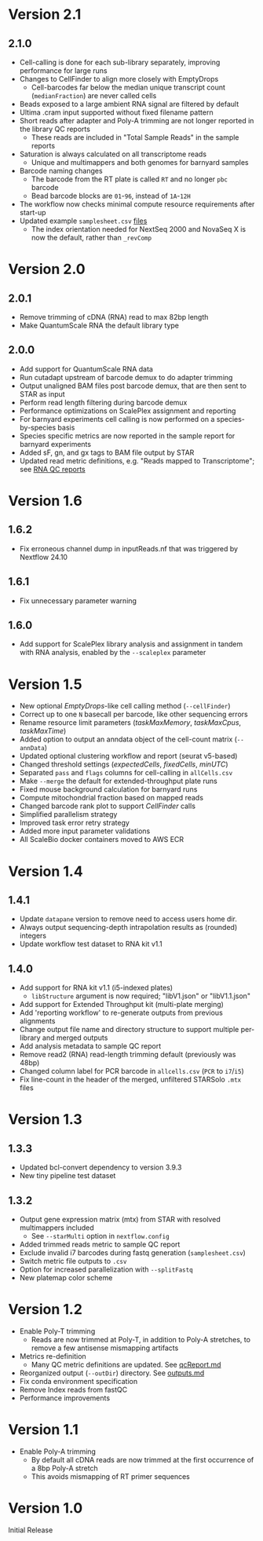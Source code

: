 # Version 2.1
## 2.1.0
* Cell-calling is done for each sub-library separately, improving performance for large runs
* Changes to CellFinder to align more closely with EmptyDrops
  	- Cell-barcodes far below the median unique transcript count (`medianFraction`) are never called cells
* Beads exposed to a large ambient RNA signal are filtered by default
* Ultima .cram input supported without fixed filename pattern
* Short reads after adapter and Poly-A trimming are not longer reported in the library QC reports
 	- These reads are included in "Total Sample Reads" in the sample reports
* Saturation is always calculated on all transcriptome reads
  	- Unique and multimappers and both genomes for barnyard samples
* Barcode naming changes
	- The barcode from the RT plate is called `RT` and no longer `pbc` barcode
	- Bead barcode blocks are `01`-`96`, instead of `1A`-`12H`
* The workflow now checks minimal compute resource requirements after start-up
* Updated example `samplesheet.csv` [files](docs/examples/fastq-generation/)
	- The index orientation needed for NextSeq 2000 and NovaSeq X is now the default, rather than `_revComp`

# Version 2.0
## 2.0.1
* Remove trimming of cDNA (RNA) read to max 82bp length
* Make QuantumScale RNA the default library type
## 2.0.0
* Add support for QuantumScale RNA data
* Run cutadapt upstream of barcode demux to do adapter trimming
* Output unaligned BAM files post barcode demux, that are then sent to STAR as input
* Perform read length filtering during barcode demux
* Performance optimizations on ScalePlex assignment and reporting
* For barnyard experiments cell calling is now performed on a species-by-species basis
* Species specific metrics are now reported in the sample report for barnyard experiments
* Added sF, gn, and gx tags to BAM file output by STAR
* Updated read metric definitions, e.g. "Reads mapped to Transcriptome"; see [RNA QC reports](docs/qcReport.md)

# Version 1.6
## 1.6.2
* Fix erroneous channel dump in inputReads.nf that was triggered by Nextflow 24.10
## 1.6.1
* Fix unnecessary parameter warning
## 1.6.0
* Add support for ScalePlex library analysis and assignment in tandem with RNA analysis, enabled by the `--scaleplex` parameter 

# Version 1.5
* New optional _EmptyDrops_-like cell calling method (`--cellFinder`)
* Correct up to one `N` basecall per barcode, like other sequencing errors 
* Rename resource limit parameters (_taskMaxMemory_, _taskMaxCpus_, _taskMaxTime_)
* Added option to output an anndata object of the cell-count matrix (`--annData`)
* Updated optional clustering workflow and report (seurat v5-based)
* Changed threshold settings (_expectedCells_, _fixedCells_, _minUTC_)
* Separated `pass` and `flags` columns for cell-calling in `allCells.csv`
* Make `--merge` the default for extended-throughput plate runs
* Fixed mouse background calculation for barnyard runs
* Compute mitochondrial fraction based on mapped reads
* Changed barcode rank plot to support _CellFinder_ calls
* Simplified parallelism strategy
* Improved task error retry strategy
* Added more input parameter validations
* All ScaleBio docker containers moved to AWS ECR

# Version 1.4
## 1.4.1
* Update `datapane` version to remove need to access users home dir.
* Always output sequencing-depth intrapolation results as (rounded) integers
* Update workflow test dataset to RNA kit v1.1

## 1.4.0
* Add support for RNA kit v1.1 (i5-indexed plates)
    - `libStructure` argument is now required; "libV1.json" or "libV1.1.json"
* Add support for Extended Throughput kit (multi-plate merging)
* Add 'reporting workflow' to re-generate outputs from previous alignments
* Change output file name and directory structure to support multiple per-library and merged outputs
* Add analysis metadata to sample QC report
* Remove read2 (RNA) read-length trimming default (previously was 48bp)
* Changed column label for PCR barcode in `allcells.csv` (`PCR` to `i7`/`i5`)
* Fix line-count in the header of the merged, unfiltered STARSolo `.mtx` files

# Version 1.3
## 1.3.3
* Updated bcl-convert dependency to version 3.9.3
* New tiny pipeline test dataset
## 1.3.2
* Output gene expression matrix (mtx) from STAR with resolved multimappers included
	- See `--starMulti` option in `nextflow.config`
* Added trimmed reads metric to sample QC report
* Exclude invalid i7 barcodes during fastq generation (`samplesheet.csv`)
* Switch metric file outputs to `.csv`
* Option for increased parallelization with `--splitFastq`
* New platemap color scheme

# Version 1.2
* Enable Poly-T trimming
	- Reads are now trimmed at Poly-T, in addition to Poly-A stretches, to remove a few antisense mismapping artifacts
* Metrics re-definition
	- Many QC metric definitions are updated. See [qcReport.md](docs/qcReport.md)
* Reorganized output (`--outDir`) directory. See [outputs.md](docs/outputs.md)
* Fix conda environment specification
* Remove Index reads from fastQC
* Performance improvements

# Version 1.1
* Enable Poly-A trimming
	- By default all cDNA reads are now trimmed at the first occurrence of a 8bp Poly-A stretch
	- This avoids mismapping of RT primer sequences

# Version 1.0
Initial Release
